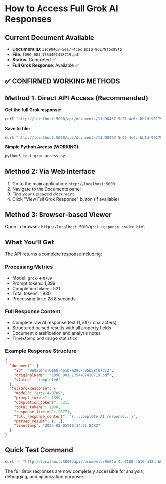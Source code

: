# How to Access Full Grok AI Responses

## Current Document Available
- **Document ID**: `11d90467-5e17-4c6c-bb1d-96179fbc99fb`
- **File**: `1090_001_1754407418719.pdf`
- **Status**: Completed ✅
- **Full Grok Response**: Available ✅

## ✅ CONFIRMED WORKING METHODS

## Method 1: Direct API Access (Recommended)

**Get the full Grok response:**
```bash
curl "http://localhost:5000/api/documents/11d90467-5e17-4c6c-bb1d-96179fbc99fb/grok-response"
```

**Save to file:**
```bash
curl "http://localhost:5000/api/documents/11d90467-5e17-4c6c-bb1d-96179fbc99fb/grok-response" > grok_response.json
```

**Simple Python Access (WORKING):**
```bash
python3 test_grok_access.py
```

## Method 2: Via Web Interface

1. Go to the main application: `http://localhost:5000`
2. Navigate to the Documents panel
3. Find your uploaded document
4. Click "View Full Grok Response" button (if available)

## Method 3: Browser-based Viewer

Open in browser: `http://localhost:5000/grok_response_reader.html`

## What You'll Get

The API returns a complete response including:

### Processing Metrics
- Model: `grok-4-0709`
- Prompt tokens: 1,399
- Completion tokens: 531  
- Total tokens: 1,930
- Processing time: 28.8 seconds

### Full Response Content
- Complete raw AI response text (1,700+ characters)
- Structured parsed results with all property fields
- Document classification and analysis notes
- Timestamp and usage statistics

### Example Response Structure
```json
{
  "document": {
    "id": "9e82bf4c-0160-4b10-a38d-b05b58fb7dc2",
    "originalName": "1090_001_1754407418719.pdf",
    "status": "completed"
  },
  "fullGrokResponse": {
    "model": "grok-4-0709",
    "prompt_tokens": 1399,
    "completion_tokens": 531,
    "total_tokens": 1930,
    "response_time_ms": 28771,
    "full_response_content": "{...complete AI response...}",
    "parsed_result": {...},
    "timestamp": "2025-08-05T16:34:01.048Z"
  }
}
```

## Quick Test Command

```bash
curl -s "http://localhost:5000/api/documents/9e82bf4c-0160-4b10-a38d-b05b58fb7dc2/grok-response" | python3 -c "import sys,json; data=json.load(sys.stdin); print('Model:', data['fullGrokResponse']['model']); print('Tokens:', data['fullGrokResponse']['total_tokens']); print('Response length:', len(data['fullGrokResponse']['full_response_content']), 'chars')"
```

The full Grok responses are now completely accessible for analysis, debugging, and optimization purposes.